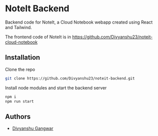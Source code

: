 
# NoteIt Backend

Backend code for NoteIt, a Cloud Notebook webapp created using React and Tailwind.

The frontend code of NoteIt is in https://github.com/Divyanshu23/noteit-cloud-notebook

## Installation

Clone the repo

```bash
git clone https://github.com/Divyanshu23/noteit-backend.git
```

Install node modules and start the backend server

```bash
npm i
npm run start
```
    
## Authors

- [Divyanshu Gangwar](https://www.github.com/Divyanshu23)

